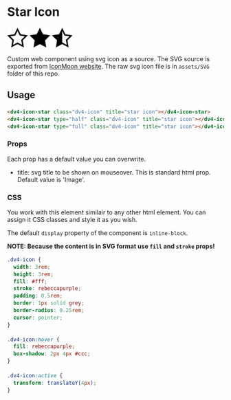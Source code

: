 # Star Icon

<img src="../../assets/SVG/star-empty.svg" alt="Star icon" style="width:3rem"/>
<img src="../../assets/SVG/star-full.svg" alt="Star icon" style="width:3rem"/>
<img src="../../assets/SVG/star-half.svg" alt="Star icon" style="width:3rem"/>

Custom web component using svg icon as a source. The SVG source is exported from [IconMoon website](https://icomoon.io/app/#/select). The raw svg icon file is in `assets/SVG` folder of this repo.

## Usage

```html
<dv4-icon-star class="dv4-icon" title="star icon"></dv4-icon-star>
<dv4-icon-star type="half" class="dv4-icon" title="star icon"></dv4-icon-star>
<dv4-icon-star type="full" class="dv4-icon" title="star icon"></dv4-icon-star>
```

### Props

Each prop has a default value you can overwrite.

- title: svg title to be shown on mouseover. This is standard html prop. Default value is 'Image'.

### CSS

You work with this element similair to any other html element. You can assign it CSS classes and style it as you wish.

The default `display` property of the component is `inline-block`.

**NOTE: Because the content is in SVG format use `fill` and `stroke` props!**

```css
.dv4-icon {
  width: 3rem;
  height: 3rem;
  fill: #fff;
  stroke: rebeccapurple;
  padding: 0.5rem;
  border: 1px solid grey;
  border-radius: 0.25rem;
  cursor: pointer;
}

.dv4-icon:hover {
  fill: rebeccapurple;
  box-shadow: 2px 4px #ccc;
}

.dv4-icon:active {
  transform: translateY(4px);
}
```
